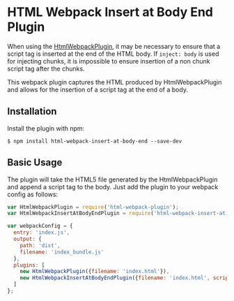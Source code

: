 # HTML Webpack Insert at Body End Plugin

When using the [HtmlWebpackPlugin](https://github.com/jantimon/html-webpack-plugin), it may be necessary to ensure that a script tag is inserted at the end of the HTML body.
If `inject: body` is used for injecting chunks, it is impossible to ensure insertion of a non chunk script tag after the chunks.

This webpack plugin captures the HTML produced by HtmlWebpackPlugin and allows for the insertion of a script tag at the end of a body.

Installation
------------
Install the plugin with npm:
```shell
$ npm install html-webpack-insert-at-body-end --save-dev
```
Basic Usage
------------
The plugin will take the HTML5 file generated by the HtmlWebpackPlugin and append a script tag to the body. Just add the plugin to your webpack config as follows:

```javascript
var HtmlWebpackPlugin = require('html-webpack-plugin');
var HtmlWebpackInsertAtBodyEndPlugin = require('html-webpack-insert-at-body-end');

var webpackConfig = {
  entry: 'index.js',
  output: {
    path: 'dist',
    filename: 'index_bundle.js'
  },
  plugins: [
    new HtmlWebpackPlugin({filename: 'index.html'}),
    new HtmlWebpackInsertAtBodyEndPlugin({filename: 'index.html', scriptSrc: 'scripts/patch.js'})
  ]
};
```
